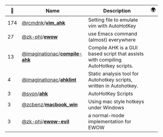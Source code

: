 |:star2: | Name | Description | 🌍|
|---|---|---|---|
|174|[@rcmdnk](https://github.com/rcmdnk)/[**vim_ahk**](https://github.com/rcmdnk/vim_ahk)|Setting file to emulate vim with AutoHotKey||
|27|[@zk-phi](https://github.com/zk-phi)/[**ewow**](https://github.com/zk-phi/ewow)|use Emacs command (almost) everywhere||
|13|[@imaginationac](https://github.com/imaginationac)/[**compile-ahk**](https://github.com/imaginationac/compile-ahk)|Compile AHK is a GUI based script that assists with compiling AutoHotkey scripts.||
|4|[@imaginationac](https://github.com/imaginationac)/[**ahklint**](https://github.com/imaginationac/ahklint)|Static analysis tool for Autohotkey scripts, written in Autohotkey.||
|3|[@syon](https://github.com/syon)/[**ahk**](https://github.com/syon/ahk)|AutoHotKey Scripts||
|3|[@zcbenz](https://github.com/zcbenz)/[**macbook_win**](https://github.com/zcbenz/macbook_win)|Using mac style hotkeys under Windows||
|3|[@zk-phi](https://github.com/zk-phi)/[**ewow-evil**](https://github.com/zk-phi/ewow-evil)|a normal-mode implementation for EWOW||

